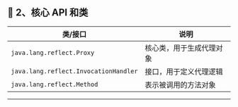 ## **🧱 2、核心 API 和类**

| 类/接口 | 说明 |
|--------|------|
| `java.lang.reflect.Proxy` | 核心类，用于生成代理对象 |
| `java.lang.reflect.InvocationHandler` | 接口，用于定义代理逻辑 |
| `java.lang.reflect.Method` | 表示被调用的方法对象 |

---